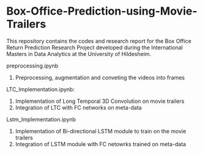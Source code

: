 # Box-Office-Prediction-using-Movie-Trailers
This repository contains the codes and research report for the Box Office Return Prediction Research Project developed during the International Masters in Data Analytics at the University of Hildesheim.

preprocessing.ipynb
  1. Preprocessing, augmentation and conveting the videos into frames 
  
LTC_Implementation.ipynb: 
  1. Implementation of Long Temporal 3D Convolution on movie trailers
  2. Integration of LTC with FC networks on meta-data
  
Lstm_Implementation.ipynb
  1. Implementation of Bi-directional LSTM module to train on the movie trailers
  2. Integration of LSTM module with FC netowrks trained on meta-data

